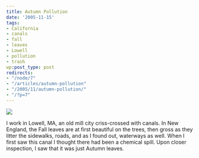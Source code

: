 ```yaml
---
title: Autumn Pollution
date: '2005-11-15'
tags:
- California
- canals
- fall
- leaves
- Lowell
- pollution
- trash
wp:post_type: post
redirects:
- "/node/7"
- "/articles/autumn-pollution"
- "/2005/11/autumn-pollution/"
- "/?p=7"
---
```


  [ ![](http://static.flickr.com/28/63668304_3271637f31_m.jpg) ](http://www.flickr.com/photos/atomicworkshop/63668304/)

I work in Lowell, MA, an old mill city criss-crossed with canals. In New England, the Fall leaves are at first beautiful on the trees, then gross as they litter the sidewalks, roads, and as I found out, waterways as well. When I first saw this canal I thought there had been a chemical spill. Upon closer inspection, I saw that it was just Autumn leaves.
